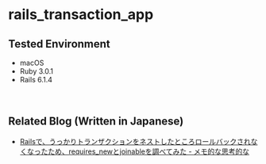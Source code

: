 # rails_transaction_app

## Tested Environment

- macOS
- Ruby 3.0.1
- Rails 6.1.4


　  

## Related Blog (Written in Japanese)

- [Railsで、うっかりトランザクションをネストしたところロールバックされなくなったため、requires_newとjoinableを調べてみた - メモ的な思考的な](https://thinkami.hatenablog.com/entry/2021/06/30/014210)
